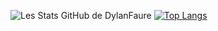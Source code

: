 ![Les Stats GitHub de DylanFaure](https://github-readme-stats.vercel.app/api?username=DylanFaure&count_private=true&show_icons=true&theme=radical)
[![Top Langs](https://github-readme-stats.vercel.app/api/top-langs/?username=DylanFaure&layout=compact&theme=radical)](https://github.com/DylanFaure/github-readme-stats)
